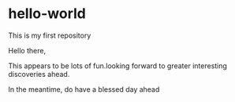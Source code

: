 # hello-world
This is my first repository


Hello there,

This appears to be lots of fun.looking forward to greater interesting discoveries ahead.

In the meantime, do have a blessed day ahead
